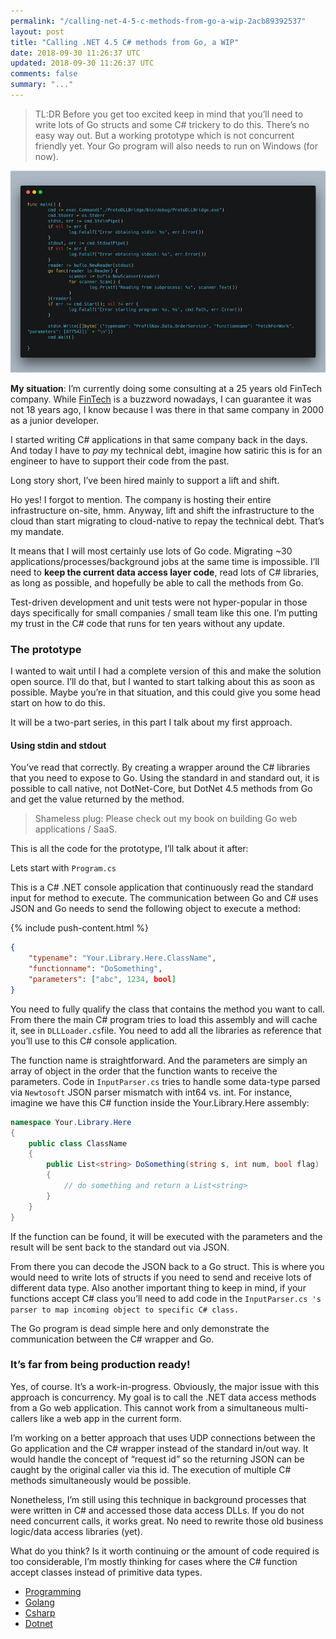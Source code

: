 ```yaml
---
permalink: "/calling-net-4-5-c-methods-from-go-a-wip-2acb89392537"
layout: post
title: "Calling .NET 4.5 C# methods from Go, a WIP"
date: 2018-09-30 11:26:37 UTC
updated: 2018-09-30 11:26:37 UTC
comments: false
summary: "..."
---
```


> TL:DR Before you get too excited keep in mind that you’ll need to write lots of
> Go structs and some C# trickery to do this. There’s no easy way out. But a
working prototype which is not concurrent friendly yet. Your Go program will
also needs to run on Windows (for now).

![Code sample showing the use of command to call .NET from Go](/assets/img/csharp-from-go.png)

**My situation**: I’m currently doing some consulting at a 25 years old FinTech
company. While [FinTech](https://en.wikipedia.org/wiki/Financial_technology) is
a buzzword nowadays, I can guarantee it was not 18 years ago, I know because I
was there in that same company in 2000 as a junior developer.

I started writing C# applications in that same company back in the days. And
today I have to *pay* my technical debt, imagine how satiric this is for an
engineer to have to support their code from the past.

Long story short, I’ve been hired mainly to support a lift and shift.

Ho yes! I forgot to mention. The company is hosting their entire infrastructure
on-site, hmm. Anyway, lift and shift the infrastructure to the cloud than start
migrating to cloud-native to repay the technical debt. That’s my mandate.

It means that I will most certainly use lots of Go code. Migrating ~30
applications/processes/background jobs at the same time is impossible. I’ll need
to **keep the current data access layer code**, read lots of C# libraries, as
long as possible, and hopefully be able to call the methods from Go.

Test-driven development and unit tests were not hyper-popular in those days
specifically for small companies / small team like this one. I’m putting my
trust in the C# code that runs for ten years without any update.

### The prototype

I wanted to wait until I had a complete version of this and make the solution
open source. I’ll do that, but I wanted to start talking about this as soon as
possible. Maybe you’re in that situation, and this could give you some head
start on how to do this.

It will be a two-part series, in this part I talk about my first approach.

#### Using stdin and stdout

You’ve read that correctly. By creating a wrapper around the C# libraries that
you need to expose to Go. Using the standard in and standard out, it is possible
to call native, not DotNet-Core, but DotNet 4.5 methods from Go and get the
value returned by the method.

> Shameless plug: Please check out my book on building Go web applications / SaaS.

This is all the code for the prototype, I’ll talk about it after:

Lets start with `Program.cs`

This is a C# .NET console application that continuously read the standard input
for method to execute. The communication between Go and C# uses JSON and Go
needs to send the following object to execute a method:

{% include push-content.html %}

```json
{
	"typename": "Your.Library.Here.ClassName",
	"functionname": "DoSomething",
	"parameters": ["abc", 1234, bool]
}
```

You need to fully qualify the class that contains the method you want to call.
From there the main C# program tries to load this assembly and will cache it,
see in `DLLLoader.cs`file. You need to add all the libraries as reference that
you’ll use to this C# console application.

The function name is straightforward. And the parameters are simply an array of
object in the order that the function wants to receive the parameters. Code in
`InputParser.cs` tries to handle some data-type parsed via `Newtosoft` JSON
parser mismatch with int64 vs. int. For instance, imagine we have this C#
function inside the Your.Library.Here assembly:

```csharp
namespace Your.Library.Here
{
	public class ClassName
	{
		public List<string> DoSomething(string s, int num, bool flag)
		{
			// do something and return a List<string>
		}
	}
}
```

If the function can be found, it will be executed with the parameters and the
result will be sent back to the standard out via JSON.

From there you can decode the JSON back to a Go struct. This is where you would
need to write lots of structs if you need to send and receive lots of different
data type. Also another important thing to keep in mind, if your functions
accept C# class you’ll need to add code in the `InputParser.cs 's parser to map
incoming object to specific C# class.`

The Go program is dead simple here and only demonstrate the communication
between the C# wrapper and Go.

### It’s far from being production ready!

Yes, of course. It’s a work-in-progress. Obviously, the major issue with this
approach is concurrency. My goal is to call the .NET data access methods from a
Go web application. This cannot work from a simultaneous multi-callers like a
web app in the current form.

I’m working on a better approach that uses UDP connections between the Go
application and the C# wrapper instead of the standard in/out way. It would
handle the concept of “request id” so the returning JSON can be caught by the
original caller via this id. The execution of multiple C# methods simultaneously
would be possible.

Nonetheless, I’m still using this technique in background processes that were
written in C# and accessed those data access DLLs. If you do not need concurrent
calls, it works great. No need to rewrite those old business logic/data access
libraries (yet).

What do you think? Is it worth continuing or the amount of code required is too
considerable, I’m mostly thinking for cases where the C# function accept classes
instead of primitive data types.

* [Programming](https://dominicstpierre.com/tagged/programming?source=post)
* [Golang](https://dominicstpierre.com/tagged/golang?source=post)
* [Csharp](https://dominicstpierre.com/tagged/csharp?source=post)
* [Dotnet](https://dominicstpierre.com/tagged/dotnet?source=post)

